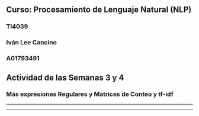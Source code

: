 ## **Curso: Procesamiento de Lenguaje Natural (NLP)**
### **TI4039**


### Iván Lee Cancino
### A01793491


## **Actividad de las Semanas 3 y 4**
### **Más expresiones Regulares y Matrices de Conteo y tf-idf**


- - -
- - -
